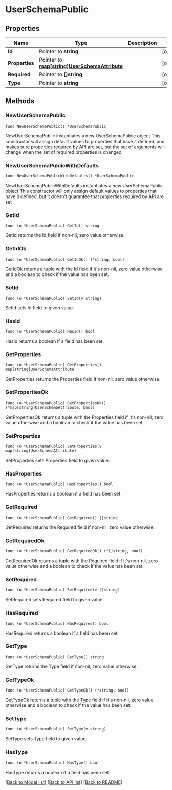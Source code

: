 # UserSchemaPublic

## Properties

Name | Type | Description | Notes
------------ | ------------- | ------------- | -------------
**Id** | Pointer to **string** |  | [optional] 
**Properties** | Pointer to [**map[string]UserSchemaAttribute**](UserSchemaAttribute.md) |  | [optional] 
**Required** | Pointer to **[]string** |  | [optional] 
**Type** | Pointer to **string** |  | [optional] 

## Methods

### NewUserSchemaPublic

`func NewUserSchemaPublic() *UserSchemaPublic`

NewUserSchemaPublic instantiates a new UserSchemaPublic object
This constructor will assign default values to properties that have it defined,
and makes sure properties required by API are set, but the set of arguments
will change when the set of required properties is changed

### NewUserSchemaPublicWithDefaults

`func NewUserSchemaPublicWithDefaults() *UserSchemaPublic`

NewUserSchemaPublicWithDefaults instantiates a new UserSchemaPublic object
This constructor will only assign default values to properties that have it defined,
but it doesn't guarantee that properties required by API are set

### GetId

`func (o *UserSchemaPublic) GetId() string`

GetId returns the Id field if non-nil, zero value otherwise.

### GetIdOk

`func (o *UserSchemaPublic) GetIdOk() (*string, bool)`

GetIdOk returns a tuple with the Id field if it's non-nil, zero value otherwise
and a boolean to check if the value has been set.

### SetId

`func (o *UserSchemaPublic) SetId(v string)`

SetId sets Id field to given value.

### HasId

`func (o *UserSchemaPublic) HasId() bool`

HasId returns a boolean if a field has been set.

### GetProperties

`func (o *UserSchemaPublic) GetProperties() map[string]UserSchemaAttribute`

GetProperties returns the Properties field if non-nil, zero value otherwise.

### GetPropertiesOk

`func (o *UserSchemaPublic) GetPropertiesOk() (*map[string]UserSchemaAttribute, bool)`

GetPropertiesOk returns a tuple with the Properties field if it's non-nil, zero value otherwise
and a boolean to check if the value has been set.

### SetProperties

`func (o *UserSchemaPublic) SetProperties(v map[string]UserSchemaAttribute)`

SetProperties sets Properties field to given value.

### HasProperties

`func (o *UserSchemaPublic) HasProperties() bool`

HasProperties returns a boolean if a field has been set.

### GetRequired

`func (o *UserSchemaPublic) GetRequired() []string`

GetRequired returns the Required field if non-nil, zero value otherwise.

### GetRequiredOk

`func (o *UserSchemaPublic) GetRequiredOk() (*[]string, bool)`

GetRequiredOk returns a tuple with the Required field if it's non-nil, zero value otherwise
and a boolean to check if the value has been set.

### SetRequired

`func (o *UserSchemaPublic) SetRequired(v []string)`

SetRequired sets Required field to given value.

### HasRequired

`func (o *UserSchemaPublic) HasRequired() bool`

HasRequired returns a boolean if a field has been set.

### GetType

`func (o *UserSchemaPublic) GetType() string`

GetType returns the Type field if non-nil, zero value otherwise.

### GetTypeOk

`func (o *UserSchemaPublic) GetTypeOk() (*string, bool)`

GetTypeOk returns a tuple with the Type field if it's non-nil, zero value otherwise
and a boolean to check if the value has been set.

### SetType

`func (o *UserSchemaPublic) SetType(v string)`

SetType sets Type field to given value.

### HasType

`func (o *UserSchemaPublic) HasType() bool`

HasType returns a boolean if a field has been set.


[[Back to Model list]](../README.md#documentation-for-models) [[Back to API list]](../README.md#documentation-for-api-endpoints) [[Back to README]](../README.md)


